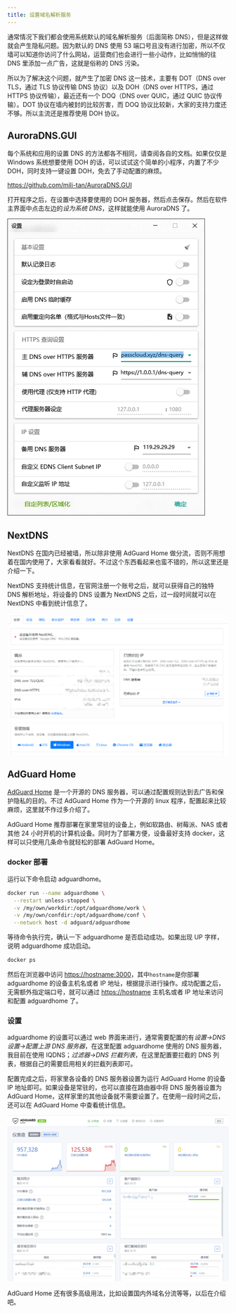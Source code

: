 ```yaml
---
title: 设置域名解析服务
---
```


通常情况下我们都会使用系统默认的域名解析服务（后面简称 DNS），但是这样做就会产生隐私问题。因为默认的 DNS 使用 53 端口号且没有进行加密，所以不仅墙可以知道你访问了什么网站，运营商们也会进行一些小动作，比如悄悄的往 DNS 里添加一点广告，这就是俗称的 DNS 污染。

所以为了解决这个问题，就产生了加密 DNS 这一技术，主要有 DOT（DNS over TLS，通过 TLS 协议传输 DNS 协议）以及 DOH（DNS over HTTPS，通过 HTTPS 协议传输），最近还有一个 DOQ（DNS over QUIC，通过 QUIC 协议传输）。DOT 协议在墙内被封的比较厉害，而 DOQ 协议比较新，大家的支持力度还不够。所以主流还是推荐使用 DOH 协议。

## AuroraDNS.GUI

每个系统和应用的设置 DNS 的方法都各不相同，请查阅各自的文档。如果仅仅是 Windows 系统想要使用 DOH 的话，可以试试这个简单的小程序，内置了不少 DOH，同时支持一键设置 DOH，免去了手动配置的麻烦。

<https://github.com/mili-tan/AuroraDNS.GUI>

打开程序之后，在设置中选择要使用的 DOH 服务器，然后点击保存。然后在软件主界面中点击左边的*设为系统 DNS*，这样就能使用 AuroraDNS 了。

![AuroraDNS](../../../assets/image/AuroraDNS.png)

## NextDNS

NextDNS 在国内已经被墙，所以除非使用 AdGuard Home 做分流，否则不用想着在国内使用了，大家看看就好。不过这个东西看起来也蛮不错的，所以这里还是介绍一下。

NextDNS 支持统计信息，在官网注册一个账号之后，就可以获得自己的独特 DNS 解析地址，将设备的 DNS 设置为 NextDNS 之后，过一段时间就可以在 NextDNS 中看到统计信息了。

![NextDNS](../../../assets/image/nextdns.png)

## AdGuard Home

[AdGuard Home](https://github.com/AdguardTeam/AdGuardHome) 是一个开源的 DNS 服务器，可以通过配置规则达到去广告和保护隐私的目的。不过 AdGuard Home 作为一个开源的 linux 程序，配置起来比较麻烦，这里就不作过多介绍了。

AdGuard Home 推荐部署在家里常驻的设备上，例如软路由、树莓派、NAS 或者其他 24 小时开机的计算机设备。同时为了部署方便，设备最好支持 docker，这样可以只使用几条命令就轻松的部署 AdGuard Home。

### docker 部署

运行以下命令启动 adguardhome。

```sh
docker run --name adguardhome \
  --restart unless-stopped \
  -v /my/own/workdir:/opt/adguardhome/work \
  -v /my/own/confdir:/opt/adguardhome/conf \
  --network host -d adguard/adguardhome
```

等待命令执行完，确认一下 adguardhome 是否启动成功。如果出现 UP 字样，说明 adguardhome 成功启动。

```sh
docker ps
```

然后在浏览器中访问 <https://hostname:3000>，其中`hostname`是你部署 adguardhome 的设备主机名或者 IP 地址，根据提示进行操作。成功配置之后，无需额外指定端口号，就可以通过 <https://hostname> 主机名或者 IP 地址来访问和配置 adguardhome 了。

### 设置

adguardhome 的设置可以通过 web 界面来进行，通常需要配置的有*设置->DNS 设置->配置上游 DNS 服务器*，在这里配置 adguardhome 使用的 DNS 服务器，我目前在使用 IQDNS；*过滤器->DNS 拦截列表*，在这里配置要拦截的 DNS 列表，根据自己的需要启用相关的拦截列表即可。

配置完成之后，将家里各设备的 DNS 服务器设置为运行 AdGuard Home 的设备 IP 地址即可。如果设备是常驻的，也可以直接在路由器中将 DNS 服务器设置为 AdGuard Home，这样家里的其他设备就不需要设置了。在使用一段时间之后，还可以在 AdGuard Home 中查看统计信息。

![adguardhome 统计信息](../../../assets/image/adguardhome-stats.png)

AdGuard Home 还有很多高级用法，比如设置国内外域名分流等等，以后在介绍吧。
